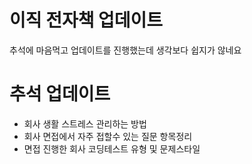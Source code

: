 # 이직 전자책 업데이트
추석에 마음먹고 업데이트를 진행했는데 생각보다 쉽지가 않네요

# 추석 업데이트
- 회사 생활 스트레스 관리하는 방법
- 회사 면접에서 자주 접할수 있는 질문 항목정리
- 면접 진행한 회사 코딩테스트 유형 및 문제스타일 
